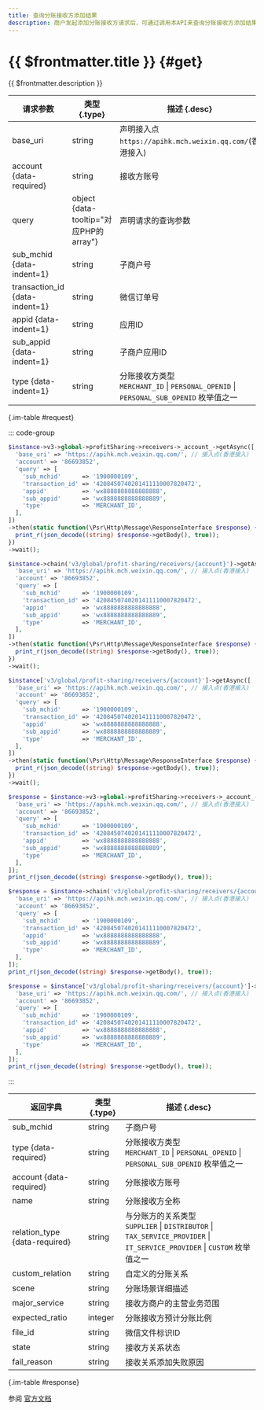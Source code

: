 ```yaml
---
title: 查询分账接收方添加结果
description: 商户发起添加分账接收方请求后，可通过调用本API来查询分账接收方添加结果。只有当微信审核接收方材料通过，接收方关系状态扭转为EFFECTIVE后，才允许调用请求分账API接口来分给该接收方。
---
```


# {{ $frontmatter.title }} {#get}

{{ $frontmatter.description }}

| 请求参数 | 类型 {.type} | 描述 {.desc}
| --- | --- | ---
| base_uri | string | 声明接入点`https://apihk.mch.weixin.qq.com/`(香港接入)
| account {data-required} | string | 接收方账号
| query | object {data-tooltip="对应PHP的array"} | 声明请求的查询参数
| sub_mchid {data-indent=1} | string | 子商户号
| transaction_id {data-indent=1} | string | 微信订单号
| appid {data-indent=1} | string | 应用ID
| sub_appid {data-indent=1} | string | 子商户应用ID
| type {data-indent=1} | string | 分账接收方类型<br/>`MERCHANT_ID` \| `PERSONAL_OPENID` \| `PERSONAL_SUB_OPENID` 枚举值之一

{.im-table #request}

::: code-group

```php [异步纯链式]
$instance->v3->global->profitSharing->receivers->_account_->getAsync([
  'base_uri' => 'https://apihk.mch.weixin.qq.com/', // 接入点(香港接入)
  'account' => '86693852',
  'query' => [
    'sub_mchid'      => '1900000109',
    'transaction_id' => '4208450740201411110007820472',
    'appid'          => 'wx8888888888888888',
    'sub_appid'      => 'wx8888888888888889',
    'type'           => 'MERCHANT_ID',
  ],
])
->then(static function(\Psr\Http\Message\ResponseInterface $response) {
  print_r(json_decode((string) $response->getBody(), true));
})
->wait();
```

```php [异步声明式]
$instance->chain('v3/global/profit-sharing/receivers/{account}')->getAsync([
  'base_uri' => 'https://apihk.mch.weixin.qq.com/', // 接入点(香港接入)
  'account' => '86693852',
  'query' => [
    'sub_mchid'      => '1900000109',
    'transaction_id' => '4208450740201411110007820472',
    'appid'          => 'wx8888888888888888',
    'sub_appid'      => 'wx8888888888888889',
    'type'           => 'MERCHANT_ID',
  ],
])
->then(static function(\Psr\Http\Message\ResponseInterface $response) {
  print_r(json_decode((string) $response->getBody(), true));
})
->wait();
```

```php [异步属性式]
$instance['v3/global/profit-sharing/receivers/{account}']->getAsync([
  'base_uri' => 'https://apihk.mch.weixin.qq.com/', // 接入点(香港接入)
  'account' => '86693852',
  'query' => [
    'sub_mchid'      => '1900000109',
    'transaction_id' => '4208450740201411110007820472',
    'appid'          => 'wx8888888888888888',
    'sub_appid'      => 'wx8888888888888889',
    'type'           => 'MERCHANT_ID',
  ],
])
->then(static function(\Psr\Http\Message\ResponseInterface $response) {
  print_r(json_decode((string) $response->getBody(), true));
})
->wait();
```

```php [同步纯链式]
$response = $instance->v3->global->profitSharing->receivers->_account_->get([
  'base_uri' => 'https://apihk.mch.weixin.qq.com/', // 接入点(香港接入)
  'account' => '86693852',
  'query' => [
    'sub_mchid'      => '1900000109',
    'transaction_id' => '4208450740201411110007820472',
    'appid'          => 'wx8888888888888888',
    'sub_appid'      => 'wx8888888888888889',
    'type'           => 'MERCHANT_ID',
  ],
]);
print_r(json_decode((string) $response->getBody(), true));
```

```php [同步声明式]
$response = $instance->chain('v3/global/profit-sharing/receivers/{account}')->get([
  'base_uri' => 'https://apihk.mch.weixin.qq.com/', // 接入点(香港接入)
  'account' => '86693852',
  'query' => [
    'sub_mchid'      => '1900000109',
    'transaction_id' => '4208450740201411110007820472',
    'appid'          => 'wx8888888888888888',
    'sub_appid'      => 'wx8888888888888889',
    'type'           => 'MERCHANT_ID',
  ],
]);
print_r(json_decode((string) $response->getBody(), true));
```

```php [同步属性式]
$response = $instance['v3/global/profit-sharing/receivers/{account}']->get([
  'base_uri' => 'https://apihk.mch.weixin.qq.com/', // 接入点(香港接入)
  'account' => '86693852',
  'query' => [
    'sub_mchid'      => '1900000109',
    'transaction_id' => '4208450740201411110007820472',
    'appid'          => 'wx8888888888888888',
    'sub_appid'      => 'wx8888888888888889',
    'type'           => 'MERCHANT_ID',
  ],
]);
print_r(json_decode((string) $response->getBody(), true));
```

:::

| 返回字典 | 类型 {.type} | 描述 {.desc}
| --- | --- | ---
| sub_mchid | string | 子商户号
| type {data-required} | string | 分账接收方类型<br/>`MERCHANT_ID` \| `PERSONAL_OPENID` \| `PERSONAL_SUB_OPENID` 枚举值之一
| account {data-required} | string | 分账接收方账号
| name | string | 分账接收方全称
| relation_type {data-required} | string | 与分账方的关系类型<br/>`SUPPLIER` \| `DISTRIBUTOR` \| `TAX_SERVICE_PROVIDER` \| `IT_SERVICE_PROVIDER` \| `CUSTOM` 枚举值之一
| custom_relation | string | 自定义的分账关系
| scene | string | 分账场景详细描述
| major_service | string | 接收方商户的主营业务范围
| expected_ratio | integer | 分账接收方预计分账比例
| file_id | string | 微信文件标识ID
| state | string | 接收方关系状态
| fail_reason | string | 接收关系添加失败原因

{.im-table #response}

参阅 [官方文档](https://pay.weixin.qq.com/wiki/doc/api_external/ch/apis/chapter4_1_7.shtml)
